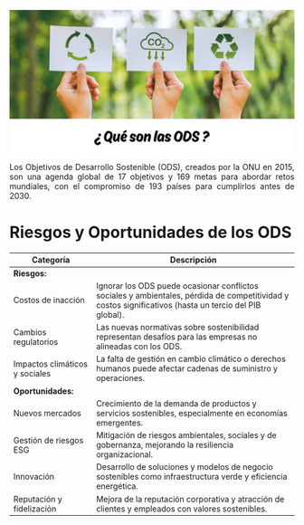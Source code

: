![ODS](img/ods.jpg)

<p align="justify">
Los Objetivos de Desarrollo Sostenible (ODS), creados por la ONU en 2015, son una agenda global de 17 objetivos y 169 metas para abordar retos mundiales, con el compromiso de 193 países para cumplirlos antes de 2030.
</p>

# Riesgos y Oportunidades de los ODS

| **Categoría**   | **Descripción**                                                                                             |
|------------------|-----------------------------------------------------------------------------------------------------------|
| **Riesgos:**      |                                                                                                           |
| Costos de inacción | Ignorar los ODS puede ocasionar conflictos sociales y ambientales, pérdida de competitividad y costos significativos (hasta un tercio del PIB global). |
| Cambios regulatorios | Las nuevas normativas sobre sostenibilidad representan desafíos para las empresas no alineadas con los ODS. |
| Impactos climáticos y sociales | La falta de gestión en cambio climático o derechos humanos puede afectar cadenas de suministro y operaciones. |
| **Oportunidades:** |                                                                                                          |
| Nuevos mercados | Crecimiento de la demanda de productos y servicios sostenibles, especialmente en economías emergentes. |
| Gestión de riesgos ESG | Mitigación de riesgos ambientales, sociales y de gobernanza, mejorando la resiliencia organizacional. |
| Innovación       | Desarrollo de soluciones y modelos de negocio sostenibles como infraestructura verde y eficiencia energética. |
| Reputación y fidelización | Mejora de la reputación corporativa y atracción de clientes y empleados con valores sostenibles. |




